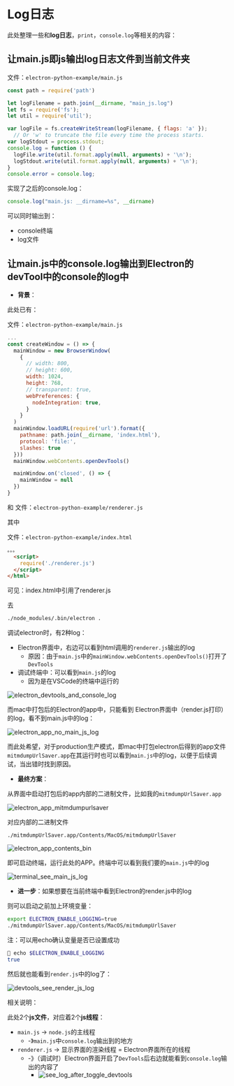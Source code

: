 # Log日志

此处整理一些和**log日志**，`print`，`console.log`等相关的内容：

## 让main.js即js输出log日志文件到当前文件夹

文件：`electron-python-example/main.js`

```js
const path = require('path')

let logFilename = path.join(__dirname, "main_js.log")
let fs = require('fs');
let util = require('util');

var logFile = fs.createWriteStream(logFilename, { flags: 'a' });
  // Or 'w' to truncate the file every time the process starts.
var logStdout = process.stdout;
console.log = function () {
  logFile.write(util.format.apply(null, arguments) + '\n');
  logStdout.write(util.format.apply(null, arguments) + '\n');
}
console.error = console.log;
```

实现了之后的console.log：

```js
console.log("main.js: __dirname=%s", __dirname)
```

可以同时输出到：

* console终端
* log文件

## 让main.js中的console.log输出到Electron的devTool中的console的log中

* **背景**：

此处已有：

文件：`electron-python-example/main.js`

```js
...
const createWindow = () => {
  mainWindow = new BrowserWindow(
    {
      // width: 800,
      // height: 600,
      width: 1024,
      height: 768,
      // transparent: true,
      webPreferences: {
        nodeIntegration: true,
      }
    }
  )
  mainWindow.loadURL(require('url').format({
    pathname: path.join(__dirname, 'index.html'),
    protocol: 'file:',
    slashes: true
  }))
  mainWindow.webContents.openDevTools()

  mainWindow.on('closed', () => {
    mainWindow = null
  })
}
```

和 文件：`electron-python-example/renderer.js`

其中

文件：`electron-python-example/index.html`

```html
。。。
  <script>
    require('./renderer.js')
  </script>
</html>
```

可见：index.html中引用了renderer.js

去

```bash
./node_modules/.bin/electron .
```

调试electron时，有2种log：

* Electron界面中，右边可以看到html调用的`renderer.js`输出的log
    * 原因：由于`main.js`中的`mainWindow.webContents.openDevTools()`打开了`DevTools`
* 调试终端中：可以看到`main.js`的log
    * 因为是在VSCode的终端中运行的

![electron_devtools_and_console_log](../../../assets/img/electron_devtools_and_console_log.png)

而mac中打包后的Electron的app中，只能看到 Electron界面中（render.js打印）的log，看不到main.js中的log：

![electron_app_no_main_js_log](../../../assets/img/electron_app_no_main_js_log.png)

而此处希望，对于production生产模式，即mac中打包electron后得到的app文件 `mitmdumpUrlSaver.app`在其运行时也可以看到`main.js`中的log，以便于后续调试，当出错时找到原因。

* **最终方案**：

从界面中启动打包后的app内部的二进制文件，比如我的`mitmdumpUrlSaver.app`

![electron_app_mitmdumpurlsaver](../../../assets/img/electron_app_mitmdumpurlsaver.png)

对应内部的二进制文件

`./mitmdumpUrlSaver.app/Contents/MacOS/mitmdumpUrlSaver`

![electron_app_contents_bin](../../../assets/img/electron_app_contents_bin.png)

即可启动终端，运行此处的APP。终端中可以看到我们要的`main.js`中的log

![terminal_see_main_js_log](../../../assets/img/terminal_see_main_js_log.png)

* **进一步**：如果想要在当前终端中看到Electron的render.js中的log

则可以启动之前加上环境变量：

```bash
export ELECTRON_ENABLE_LOGGING=true
./mitmdumpUrlSaver.app/Contents/MacOS/mitmdumpUrlSaver
```

注：可以用echo确认变量是否已设置成功

```bash
 echo $ELECTRON_ENABLE_LOGGING
true
```

然后就也能看到`render.js`中的log了：

![devtools_see_render_js_log](../../../assets/img/devtools_see_render_js_log.png)

相关说明：

此处2个**js文件**，对应着2个**js线程**：
* `main.js` -> `node.js`的主线程
    * -》`main.js`中`console.log`输出到的地方
* `renderer.js` -> 显示界面的渲染线程 = Electron界面所在的线程
    * -》（调试时）Electron界面开启了`DevTools`后右边就能看到`console.log`输出的内容了
      * ![see_log_after_toggle_devtools](../../../assets/img/see_log_after_toggle_devtools.png)